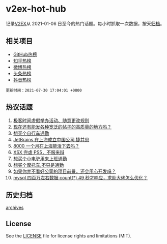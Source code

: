 # v2ex-hot-hub

 记录[V2EX](https://www.v2ex.com/)从 2021-01-06 日至今的热门话题。每小时抓取一次数据，按天[归档](archives)。
 
 ## 相关项目

- [GitHub热榜](https://github.com/snaildev/github-hot-hub)
- [知乎热榜](https://github.com/snaildev/zhihu-hot-hub)
- [微博热榜](https://github.com/snaildev/weibo-hot-hub)
- [头条热榜](https://github.com/snaildev/toutiao-hot-hub)
- [抖音热榜](https://github.com/snaildev/douyin-hot-hub)


 `更新时间：2021-07-30 17:04:01 +0800`

## 热议话题

1. [极客时间虚假举办活动、随意更改规则](https://www.v2ex.com/t/792714)
1. [现在还有能发各种宽泛的帖子的高质量的地方吗？](https://www.v2ex.com/t/792537)
1. [想买个自行车通勤](https://www.v2ex.com/t/792521)
1. [JetBrains 在上海成立中国公司 捷并思](https://www.v2ex.com/t/792621)
1. [8000 一个月在上海能活下去吗？](https://www.v2ex.com/t/792633)
1. [XSX 完虐 PS5，不服来辩](https://www.v2ex.com/t/792661)
1. [想买个小电驴用来上班通勤](https://www.v2ex.com/t/792600)
1. [想买个摩托车,不只是通勤](https://www.v2ex.com/t/792665)
1. [如果你并不看好公司的项目前景，还会用心开发吗？](https://www.v2ex.com/t/792611)
1. [mysql 四百万左右数据 count(*) 49 秒才响应，求助大佬怎么优化？](https://www.v2ex.com/t/792656)

## 历史归档

[archives](archives)

## License

See the [LICENSE](LICENSE) file for license rights and limitations (MIT).
